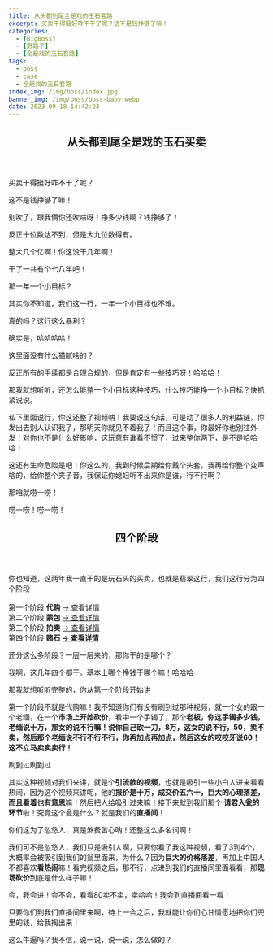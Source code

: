 ```yaml
---
title: 从头都到尾全是戏的玉石套路
excerpt: 买卖干得挺好咋不干了呢？这不是钱挣够了嘛！
categories:
  - [BigBoss]
  - [野路子]
  - [全是戏的玉石套路]
tags:
  - boss
  - case
  - 全是戏的玉石套路
index_img: /img/boss/index.jpg
banner_img: /img/boss/boss-baby.webp
date: 2023-09-18 14:42:23
---
```

<article class="the-dialogue">
	<header>
    <h2>
      从头都到尾全是戏的玉石买卖
    </h2>
  </header>
  <div class="responder" title="小白">
    <p>
      买卖干得挺好咋不干了呢？
    </p>
  </div>
  <div class="sender" title="大佬">
    <p>
      这不是钱挣够了嘛！
    </p>
  </div>
  <div class="responder" title="小白">
    <p>
      别吹了，跟我俩你还吹啥呀！挣多少钱啊？钱挣够了！
    </p>
  </div>
  <div class="sender" title="大佬">
    <p>
      反正十位数达不到，但是大九位数得有。
    </p>
  </div>
  <div class="responder" title="小白">
    <p>
      整大几个亿啊！你这没干几年啊！
    </p>
  </div>
  <div class="sender" title="大佬">
    <p>
      干了一共有个七八年吧！
    </p>
  </div>
  <div class="responder" title="小白">
    <p>
      那一年一个小目标？
    </p>
  </div>
  <div class="sender" title="大佬">
    <p>
      其实你不知道，我们这一行，一年一个小目标也不难。
    </p>
  </div>
  <div class="responder" title="小白">
    <p>
      真的吗？这行这么暴利？
    </p>
  </div>
  <div class="sender" title="大佬">
    <p>
      确实是，哈哈哈哈！
    </p>
  </div>
  <div class="responder" title="小白">
    <p>
      这里面没有什么猫腻啥的？
    </p>
  </div>
  <div class="sender" title="大佬">
    <p>
      反正所有的手续都是合理合规的，但是肯定有一些技巧呀！哈哈哈！
    </p>
  </div>
  <div class="responder" title="小白">
    <p>
      那我就想听听，还怎么能整一个小目标这种技巧，什么技巧能挣一个小目标？快抓紧说说。
    </p>
  </div>
  <div class="sender" title="大佬">
    <p>
      私下里面说行，你这还整了视频呐！我要说这句话，可是动了很多人的利益链，你发出去别人认识我了，那明天你就见不着我了！而且这个事，你最好你也别往外发！对你也不是什么好影响，这玩意有谁看不惯了，过来整你两下，是不是哈哈哈！
    </p>
  </div>
  <div class="responder" title="小白">
    <p>
      这还有生命危险是吧！你这么的，我到时候后期给你戴个头套，我再给你整个变声啥的，给你整个夹子音，我保证你媳妇听不出来你是谁，行不行啊？
    </p>
  </div>
  <div class="sender" title="大佬">
    <p>
      那咱就唠一唠！
    </p>
  </div>
  <div class="responder" title="小白">
    <p>
      唠一唠！唠一唠！
    </p>
  </div>
</article>

<article class="the-dialogue">
	<header>
    <h2>
      <span class="label label-success">四个阶段</span>
    </h2>
  </header>
  <div class="sender" title="大佬">
    <p>
      你也知道，这两年我一直干的是玩石头的买卖，也就是翡翠这行，我们这行分为四个阶段<br><br>
      第一个阶段 <b class=text-danger>代购</b> <a href="/blog/2023/09/18/boss/case/jadeRoutine1">-> 查看详情</a><br>
      第二个阶段 <b class=text-warning>蒙包</b> <a href="/blog/2023/09/18/boss/case/jadeRoutine2">-> 查看详情</a><br>
      第三个阶段 <b class=text-info>拍卖</b> <a href="/blog/2023/09/18/boss/case/jadeRoutine2">-> 查看详情</a><br>
      第四个阶段 <b class=text-success>赌石 <a href="/blog/2023/09/18/boss/case/jadeRoutine3">-> 查看详情</a></b>
    </p>
  </div>
  <div class="responder" title="小白">
    <p>
      还分这么多阶段？一层一层来的，那你干的是哪个？
    </p>
  </div>
  <div class="sender" title="大佬">
    <p>
      我啊，这几年四个都干。基本上哪个挣钱干哪个嘛！哈哈哈
    </p>
  </div>
  <div class="responder" title="小白">
    <p>
      那我就想听听完整的，你从第一个阶段开始讲
    </p>
  </div>
  <div class="sender" title="大佬">
    <p>
      第一个阶段不就是代购嘛！我不知道你们有没有刷到过那种视频，就一个女的跟一个老缅，在一个<b class="label label-warning">市场上开始砍价</b>，看中一个手镯了，那个<b class="label label-primary">老板，你这手镯多少钱，老缅说十万，那女的说不行嘛！说你自己砍一刀，8万，这女的说不行，50，卖不卖，然后那个老缅说不行不行不行，你再加点再加点，然后这女的咬咬牙说60！这不立马卖卖卖行！</b>
    </p>
  </div>
  <div class="responder" title="小白">
    <p>
      刷到过刷到过
    </p>
  </div>
  <div class="sender" title="大佬">
    <p>
      其实这种视频对我们来讲，就是个<b class="label label-warning">引流款的视频</b>，也就是吸引一些小白人进来看看热闹，因为这个视频来讲呢，他的<b class="label label-primary">报价是十万，成交价五六十，巨大的心理落差，而且看着也有意思</b>嘛！然后把人给吸引过来嘛！接下来就到我们那个 <b class="label label-danger">请君入瓮的环节</b>啦！究竟这个瓮是什么？就是我们的<b class="label label-danger">直播间</b>！
    </p>
  </div>
  <div class="responder" title="小白">
    <p>
      你们这为了忽悠人，真是煞费苦心呐！还整这么多名词啊！
    </p>
  </div>
  <div class="sender" title="大佬">
    <p>
      我们可不是忽悠人，我们只是吸引人啊，只要你看了我这种视频，看了3到4个，大概率会被吸引到我们的瓮里面来，为什么？因为<b class="label label-primary">巨大的价格落差</b>，再加上中国人不都喜欢<b class="label label-warning">看热闹</b>嘛！看完视频之后，那不行，点进到我们的直播间里面看看，那<b class="label label-warning">现场砍价</b>到底是什么样子嘛！
    </p>
  </div>
  <div class="responder" title="小白">
    <p>
      会，我会进！会不会，看看80卖不卖，卖哈哈！我会到直播间看一看！
    </p>
  </div>
  <div class="sender" title="大佬">
    <p>
      只要你们到我们直播间里来啊，待上一会之后，我就能让你们心甘情愿地把你们兜里的钱，给我掏出来！
    </p>
  </div>
  <div class="responder" title="小白">
    <p>
      这么牛逼吗？我不信，说一说，说一说，怎么做的？
    </p>
  </div>
</article>
